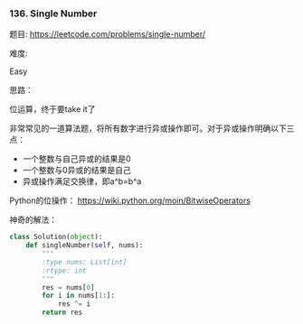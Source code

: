 ### 136. Single Number



题目:
<https://leetcode.com/problems/single-number/>


难度:

Easy


思路：

位运算，终于要take it了

非常常见的一道算法题，将所有数字进行异或操作即可。对于异或操作明确以下三点：

- 一个整数与自己异或的结果是0
- 一个整数与0异或的结果是自己
- 异或操作满足交换律，即a^b=b^a

Python的位操作：
<https://wiki.python.org/moin/BitwiseOperators>

神奇的解法：


```python
class Solution(object):
    def singleNumber(self, nums):
        """
        :type nums: List[int]
        :rtype: int
        """
        res = nums[0]
        for i in nums[1:]:
            res ^= i
        return res
```

